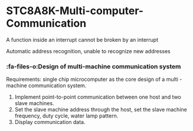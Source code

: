 # STC8A8K-Multi-computer-Communication
A function inside an interrupt cannot be broken by an interrupt

Automatic address recognition, unable to recognize new addresses

###  :fa-files-o:Design of multi-machine communication system

Requirements: single chip microcomputer as the core design of a multi - machine communication system.

1. Implement point-to-point communication between one host and two slave machines.
2. Set the slave machine address through the host, set the slave machine frequency, duty cycle, water lamp pattern.
3. Display communication data.
